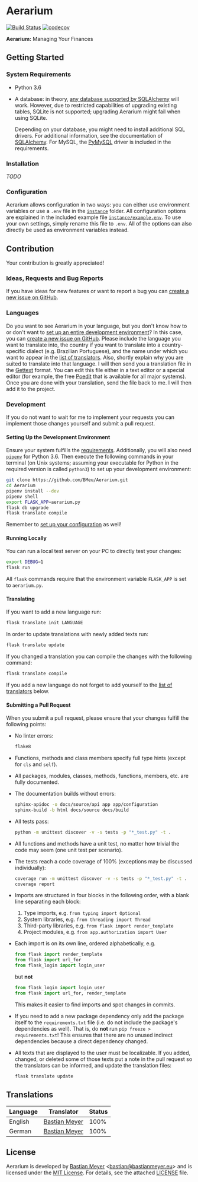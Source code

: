 # Aerarium


[![Build Status](https://travis-ci.org/BMeu/Aerarium.svg?branch=master)](https://travis-ci.org/BMeu/Aerarium)
[![codecov](https://codecov.io/gh/BMeu/Aerarium/branch/master/graph/badge.svg)](https://codecov.io/gh/BMeu/Aerarium)

**Aerarium:** Managing Your Finances

## Getting Started

### System Requirements

* Python 3.6
* A database: in theory,
  [any database supported by SQLAlchemy](https://docs.sqlalchemy.org/en/latest/dialects/index.html#dialects) will work.
  However, due to restricted capabilities of upgrading existing tables, SQLite is not supported; upgrading Aerarium
  might fail when using SQLite.
  
  Depending on your database, you might need to install additional SQL drivers. For additional information, see the
  documentation of [SQLAlchemy](https://docs.sqlalchemy.org/en/latest/dialects/index.html). For MySQL, the
  [PyMySQL](https://github.com/PyMySQL/PyMySQL) driver is included in the requirements.  

### Installation

_TODO_

### Configuration

Aerarium allows configuration in two ways: you can either use environment variables or use a `.env` file in the
[`instance`](instance) folder. All configuration options are explained in the included example file
[`instance/example.env`](instance/example.env). To use your own settings, simply rename this file to `.env`. All of the
options can also directly be used as environment variables instead. 

## Contribution

Your contribution is greatly appreciated!

### Ideas, Requests and Bug Reports

If you have ideas for new features or want to report a bug you can
[create a new issue on GitHub](https://github.com/BMeu/Aerarium/issues/new). 
  
### Languages

Do you want to see Aerarium in your language, but you don't know how to or don't want to
[set up an entire development environment](#development)? In this case, you can
[create a new issue on GitHub](https://github.com/BMeu/Aerarium/issues/new). Please include the language you want to
translate into, the country if you want to translate into a country-specific dialect (e.g. Brazilian Portuguese), and
the name under which you want to appear in the [list of translators](#translations). Also, shortly explain why you are
suited to translate into that language. I will then send you a translation file in the
[Gettext](https://en.wikipedia.org/wiki/Gettext) format. You can edit this file either in a text editor or a special
editor (for example, the free [Poedit](https://poedit.net/) that is available for all major systems). Once you are done
with your translation, send the file back to me. I will then add it to the project. 

### Development 

If you do not want to wait for me to implement your requests you can implement those changes yourself and submit a pull
request.

#### Setting Up the Development Environment

Ensure your system fulfills the [requirements](#system-requirements). Additionally, you will also need
[``pipenv``](https://pipenv.readthedocs.io/en/latest/) for Python 3.6. Then execute the following commands in your
terminal (on Unix systems; assuming your executable for Python in the required version is called ``python3``) to set
up your development environment:

```bash
git clone https://github.com/BMeu/Aerarium.git
cd Aerarium
pipenv install --dev
pipenv shell
export FLASK_APP=aerarium.py
flask db upgrade
flask translate compile
```

Remember to [set up your configuration](#configuration) as well!

#### Running Locally

You can run a local test server on your PC to directly test your changes:

```bash
export DEBUG=1
flask run
```

All ``flask`` commands require that the environment variable ``FLASK_APP`` is set to ``aerarium.py``.

#### Translating

If you want to add a new language run:

```bash
flask translate init LANGUAGE
```

In order to update translations with newly added texts run:

```bash
flask translate update
```

If you changed a translation you can compile the changes with the following command:

```bash
flask translate compile
```

If you add a new language do not forget to add yourself to the [list of translators](#translations) below.

#### Submitting a Pull Request

When you submit a pull request, please ensure that your changes fulfill the following points:

* No linter errors:
    ```bash
    flake8
    ```
* Functions, methods and class members specify full type hints (except for ``cls`` and ``self``).
* All packages, modules, classes, methods, functions, members, etc. are fully documented.
* The documentation builds without errors:
    ```bash
    sphinx-apidoc -o docs/source/api app app/configuration
    sphinx-build -b html docs/source docs/build
    ```
* All tests pass:
    ```bash
    python -m unittest discover -v -s tests -p "*_test.py" -t .
    ```
* All functions and methods have a unit test, no matter how trivial the code may seem (one unit test per scenario).
* The tests reach a code coverage of 100% (exceptions may be discussed individually):
    ```bash
    coverage run -m unittest discover -v -s tests -p "*_test.py" -t .
    coverage report
    ```
* Imports are structured in four blocks in the following order, with a blank line separating each block:
    1. Type imports, e.g. ``from typing import Optional``
    2. System libraries, e.g. ``from threading import Thread``
    3. Third-party libraries, e.g. ``from flask import render_template``
    4. Project modules, e.g. ``from app.authorization import User``
* Each import is on its own line, ordered alphabetically, e.g.
    
    ```python
    from flask import render_template
    from flask import url_for
    from flask_login import login_user
    ```
    
    but **not**
    
    ```python
    from flask_login import login_user
    from flask import url_for, render_template
    ```
    
    This makes it easier to find imports and spot changes in commits.
* If you need to add a new package dependency only add the package itself to the ``requirements.txt`` file (i.e. do not
  include the package's dependencies as well). That is, do **not** run ``pip freeze > requirements.txt``! This ensures
  that there are no unused indirect dependencies because a direct dependency changed.
* All texts that are displayed to the user must be localizable. If you added, changed, or deleted some of those texts
  put a note in the pull request so the translators can be informed, and update the translation files:
  ```bash
  flask translate update
  ``` 

## Translations

| Language | Translator | Status |
|----------|------------|--------|
| English  | [Bastian Meyer](https://www.bastianmeyer.eu) | 100% |
| German   | [Bastian Meyer](https://www.bastianmeyer.eu) | 100% |


## License

Aerarium is developed by [Bastian Meyer](https://www.bastianmeyer.eu)
<[bastian@bastianmeyer.eu](mailto:bastian@bastianmeyer.eu)> and is licensed under the
[MIT License]((http://www.opensource.org/licenses/MIT)). For details, see the attached [LICENSE](LICENSE) file. 
